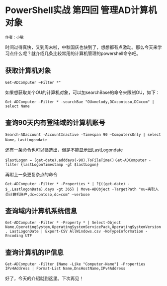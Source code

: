 # PowerShell实战 第四回 管理AD计算机对象
    作者：小敏

时间过得真快，又到周末啦，中秋国庆也快到了，想想都有点激动。那么今天来学习点什么呢？就介绍几条比较常用的计算机管理的powershell命令吧。


## 获取计算机对象

`Get-ADComputer –Filter *"`

如果想获取某个OU的计算机对象，可以加searchBase的命令来限制OU，如下：

`Get-ADComputer –Filter * -searchBae "OU=melody,DC=contoso,DC=com" | select Name`

## 查询90天内有登陆域的计算机账号

`Search-ADaccount -AccountInactive -Timespan 90 –ComputersOnly | select Name，LastLogondate`

还有一条命令也可以筛选出，但是不能显示出LastLogondate

`$lastLogon = (get-date).adddays(-90).ToFileTime()`
`Get-ADComputer -filter {lastLogonTimestamp -gt $lastLogon}`

再附上一条更复杂点的命令

`Get-ADComputer -Filter * -Properties * | ?{((get-date) - $_.LastlogonDate).days -gt 365} | Move-ADObject -TargetPath "ou=离职人员计算机账户,dc=contoso,dc=com" –verbose`

## 查询域内计算机系统信息

`Get-ADComputer -Filter * -Property * | Select-Object Name,OperatingSystem,OperatingSystemServicePack,OperatingSystemVersion, LastLogonDate | Export-CSV AllWindows.csv -NoTypeInformation -Encoding UTF`

## 查询计算机的IP信息

`Get-ADComputer -Filter {Name -Like "Computer-Name"} -Properties IPv4Address | Format-List Name,DnsHostName,IPv4Address`

好了，今天的介绍就到这里。下次再见！
